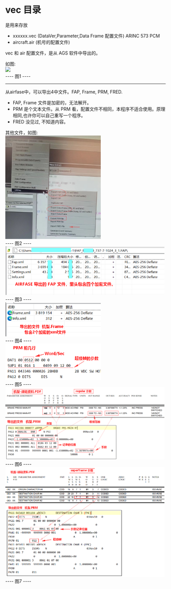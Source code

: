 # vec 目录  

是用来存放   
* xxxxxx.vec (DataVer,Parameter,Data Frame 配置文件) ARINC 573 PCM  
* aircraft.air (机号的配置文件)  

vec 和 air 配置文件，是从 AGS 软件中导出的。   

如图:   
<img src="https://github.com/osnosn/FlightDataDecode/raw/main/wgl/vec/readme01.png" width="300" />   
   ----  图1  ----   

----

从airfase中，可以导出4中文件。FAP, Frame, PRM, FRED.   
* FAP, Frame 文件是加密的，无法解开。   
* PRM 是个文本文件。从 PRM 看，配置文件不相同，本程序不适合使用。原理相同,也许你可以自己重写一个程序。   
* FRED 没见过, 不知道内容。   

其他文件，如图:   
<img src="https://github.com/osnosn/FlightDataDecode/raw/main/wgl/vec/airfase-app.jpg" width="300" />   
   ----  图2  ----   
<img src="https://github.com/osnosn/FlightDataDecode/raw/main/wgl/vec/airfase-FAP.png" width="500" />   
   ----  图3  ----   
<img src="https://github.com/osnosn/FlightDataDecode/raw/main/wgl/vec/airfase-Frame.png" width="300" />   
   ----  图4  ----   
<img src="https://github.com/osnosn/FlightDataDecode/raw/main/wgl/vec/airfase-PRM-header.png" width="300" />   
   ----  图5  ----   
<img src="https://github.com/osnosn/FlightDataDecode/raw/main/wgl/vec/airfase-regular.png" width="500" />   
   ----  图6  ----   
<img src="https://github.com/osnosn/FlightDataDecode/raw/main/wgl/vec/airfase-superframe.png" width="500" />   
   ----  图7  ----   



